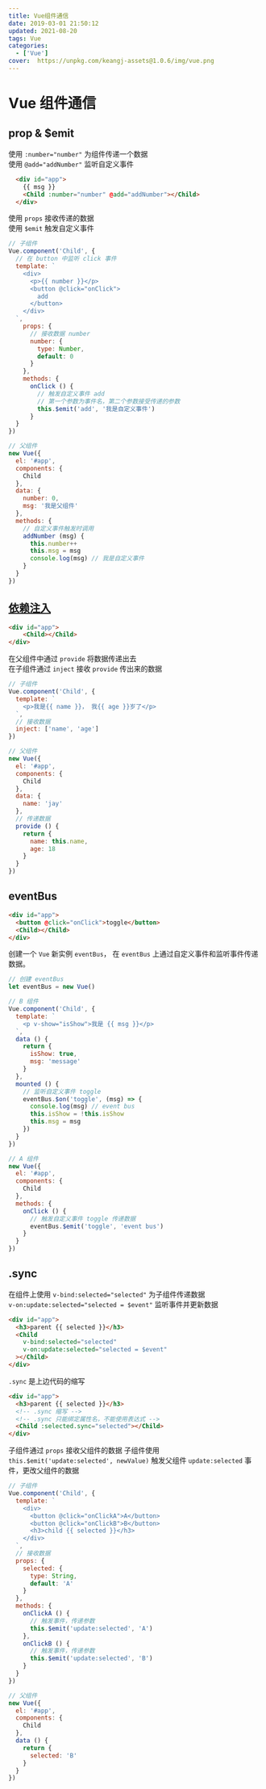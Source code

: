 ```yaml
---
title: Vue组件通信
date: 2019-03-01 21:50:12
updated: 2021-08-20
tags: Vue
categories: 
  - ['Vue']
cover:  https://unpkg.com/keangj-assets@1.0.6/img/vue.png
---
```


# Vue 组件通信

## prop & $emit

使用 `:number="number"` 为组件传递一个数据  
使用 `@add="addNumber"` 监听自定义事件

``` html
  <div id="app">
    {{ msg }}
    <Child :number="number" @add="addNumber"></Child>
  </div>
```

使用 `props` 接收传递的数据  
使用 `$emit` 触发自定义事件

``` js
// 子组件
Vue.component('Child', {
  // 在 button 中监听 click 事件
  template: `
    <div>
      <p>{{ number }}</p>
      <button @click="onClick">
        add
      </button>
    </div>
  `,
    props: {
      // 接收数据 number
      number: {
        type: Number,
        default: 0
      }
    },
    methods: {
      onClick () {
        // 触发自定义事件 add
        // 第一个参数为事件名，第二个参数接受传递的参数
        this.$emit('add', '我是自定义事件')
      }
  }
})

// 父组件
new Vue({
  el: '#app',
  components: {
    Child
  },
  data: {
    number: 0,
    msg: '我是父组件'
  },
  methods: {
    // 自定义事件触发时调用
    addNumber (msg) {
      this.number++
      this.msg = msg
      console.log(msg) // 我是自定义事件
    }
  }
})
```

## [依赖注入](https://cn.vuejs.org/v2/guide/components-edge-cases.html#%E4%BE%9D%E8%B5%96%E6%B3%A8%E5%85%A5)

``` html
<div id="app">
    <Child></Child>
</div>
```

在父组件中通过 `provide` 将数据传递出去  
在子组件通过 `inject` 接收 `provide` 传出来的数据

``` js
// 子组件
Vue.component('Child', {
  template: `
    <p>我是{{ name }}， 我{{ age }}岁了</p>
  `,
  // 接收数据
  inject: ['name', 'age']
})

// 父组件
new Vue({
  el: '#app',
  components: {
    Child
  },
  data: {
    name: 'jay'
  },
  // 传递数据
  provide () {
    return {
      name: this.name,
      age: 18
    }
  }
})
```

## eventBus

``` html
<div id="app">
  <button @click="onClick">toggle</button>
  <Child></Child>
</div>
```

创建一个 `Vue` 新实例 `eventBus`， 在 `eventBus` 上通过自定义事件和监听事件传递数据。

``` js
// 创建 eventBus
let eventBus = new Vue()

// B 组件
Vue.component('Child', {
  template: `
    <p v-show="isShow">我是 {{ msg }}</p>
  `,
  data () {
    return {
      isShow: true,
      msg: 'message'
    }
  },
  mounted () {
    // 监听自定义事件 toggle
    eventBus.$on('toggle', (msg) => {
      console.log(msg) // event bus
      this.isShow = !this.isShow
      this.msg = msg
    })
  }
})

// A 组件
new Vue({
  el: '#app',
  components: {
    Child
  },
  methods: {
    onClick () {
      // 触发自定义事件 toggle 传递数据
      eventBus.$emit('toggle', 'event bus')
    }
  }
})
```

## .sync

在组件上使用 `v-bind:selected="selected"` 为子组件传递数据  
`v-on:update:selected="selected = $event"` 监听事件并更新数据

``` html
<div id="app">
  <h3>parent {{ selected }}</h3>
  <Child
    v-bind:selected="selected"
    v-on:update:selected="selected = $event"
  ></Child>
</div>
```

`.sync` 是上边代码的缩写

``` html
<div id="app">
  <h3>parent {{ selected }}</h3>
  <!-- .sync 缩写 -->
  <!-- .sync 只能绑定属性名，不能使用表达式 -->
  <Child :selected.sync="selected"></Child>
</div>
```

子组件通过 `props` 接收父组件的数据
子组件使用 `this.$emit('update:selected', newValue)` 触发父组件 `update:selected` 事件，更改父组件的数据

``` js
// 子组件
Vue.component('Child', {
  template: `
    <div>
      <button @click="onClickA">A</button>
      <button @click="onClickB">B</button>
      <h3>child {{ selected }}</h3>
    </div>
  `,
  // 接收数据
  props: {
    selected: {
      type: String,
      default: 'A'
    }
  },
  methods: {
    onClickA () {
      // 触发事件，传递参数
      this.$emit('update:selected', 'A')
    },
    onClickB () {
      // 触发事件，传递参数
      this.$emit('update:selected', 'B')
    }
  }
})

// 父组件
new Vue({
  el: '#app',
  components: {
    Child
  },
  data () {
    return {
      selected: 'B'
    }
  }
})
```
